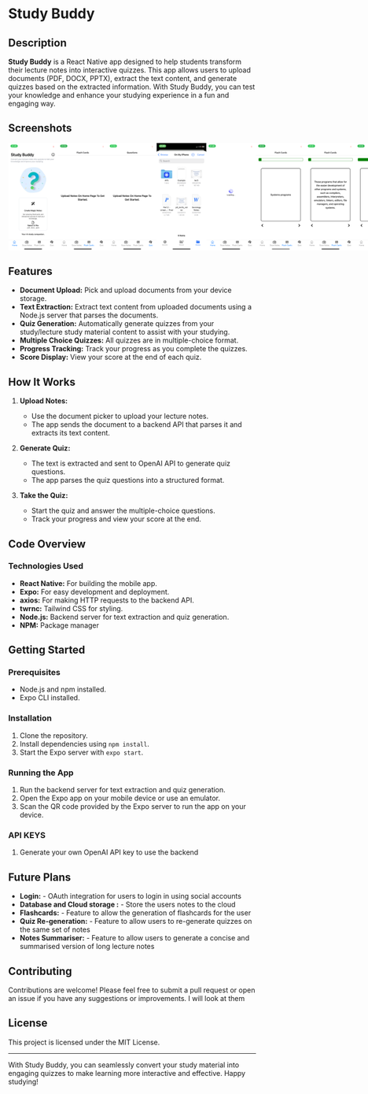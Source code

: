 # Study Buddy

## Description

**Study Buddy** is a React Native app designed to help students transform their lecture notes into interactive quizzes. This app allows users to upload documents (PDF, DOCX, PPTX), extract the text content, and generate quizzes based on the extracted information. With Study Buddy, you can test your knowledge and enhance your studying experience in a fun and engaging way.

## Screenshots

<div style="display:flex;" >

<img src="/assets/screenshots/1.PNG" width="20%" >
<img src="/assets/screenshots/14.PNG" width="20%" >
<img src="/assets/screenshots/15.PNG" width="20%" >
<img src="/assets/screenshots/2.PNG" width="20%" >
<img src="/assets/screenshots/3.PNG" width="20%" >
<img src="/assets/screenshots/4.PNG" width="20%" >
<img src="/assets/screenshots/5.PNG" width="20%" >
<img src="/assets/screenshots/6.PNG" width="20%" >
<img src="/assets/screenshots/6.PNG" width="20%" >
<img src="/assets/screenshots/7.PNG" width="20%" >
<img src="/assets/screenshots/8.PNG" width="20%" >
<img src="/assets/screenshots/9.PNG" width="20%" >
<img src="/assets/screenshots/10.PNG" width="20%" >
<img src="/assets/screenshots/11.PNG" width="20%" >
<img src="/assets/screenshots/12.PNG" width="20%" >
<img src="/assets/screenshots/13.PNG" width="20%" >

</div>

## Features

- **Document Upload:** Pick and upload documents from your device storage.
- **Text Extraction:** Extract text content from uploaded documents using a Node.js server that parses the documents.
- **Quiz Generation:** Automatically generate quizzes from your study/lecture study material content to assist with your studying.
- **Multiple Choice Quizzes:** All quizzes are in multiple-choice format.
- **Progress Tracking:** Track your progress as you complete the quizzes.
- **Score Display:** View your score at the end of each quiz.

## How It Works

1. **Upload Notes:**

   - Use the document picker to upload your lecture notes.
   - The app sends the document to a backend API that parses it and extracts its text content.

2. **Generate Quiz:**

   - The text is extracted and sent to OpenAI API to generate quiz questions.
   - The app parses the quiz questions into a structured format.

3. **Take the Quiz:**
   - Start the quiz and answer the multiple-choice questions.
   - Track your progress and view your score at the end.

## Code Overview

### Technologies Used

- **React Native:** For building the mobile app.
- **Expo:** For easy development and deployment.
- **axios:** For making HTTP requests to the backend API.
- **twrnc:** Tailwind CSS for styling.
- **Node.js:** Backend server for text extraction and quiz generation.
- **NPM:** Package manager

## Getting Started

### Prerequisites

- Node.js and npm installed.
- Expo CLI installed.

### Installation

1. Clone the repository.
2. Install dependencies using `npm install`.
3. Start the Expo server with `expo start`.

### Running the App

1. Run the backend server for text extraction and quiz generation.
2. Open the Expo app on your mobile device or use an emulator.
3. Scan the QR code provided by the Expo server to run the app on your device.

### API KEYS

1. Generate your own OpenAI API key to use the backend

## Future Plans

- **Login:** - OAuth integration for users to login in using social accounts
- **Database and Cloud storage :** - Store the users notes to the cloud
- **Flashcards:** - Feature to allow the generation of flashcards for the user
- **Quiz Re-generation:** - Feature to allow users to re-generate quizzes on the same set of notes
- **Notes Summariser:** - Feature to allow users to generate a concise and summarised version of long lecture notes

## Contributing

Contributions are welcome! Please feel free to submit a pull request or open an issue if you have any suggestions or improvements. I will look at them

## License

This project is licensed under the MIT License.

---

With Study Buddy, you can seamlessly convert your study material into engaging quizzes to make learning more interactive and effective. Happy studying!
